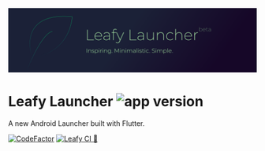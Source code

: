<img src="./imgs/banner.svg">

# Leafy Launcher ![app version][app-version-img]

A new Android Launcher built with Flutter.

[![CodeFactor][code-factor--badge-url]][code-factor-app-url] [![Leafy CI 🌱][ci-badge-url]][ci-url]

<!-- References -->
[code-factor--badge-url]: https://www.codefactor.io/repository/github/nivisi/leafylauncher/badge?s=12760533a8fde6261b394c1023a0e4e8e3ca6a7a
[code-factor-app-url]: https://www.codefactor.io/repository/github/nivisi/leafylauncher
[app-version-img]: https://img.shields.io/badge/version-1.1.3_beta-green

[ci-badge-url]: https://github.com/nivisi/LeafyLauncher/actions/workflows/leafy_ci.yml/badge.svg?branch=develop
[ci-url]: https://github.com/nivisi/LeafyLauncher/actions/workflows/leafy_ci.yml
